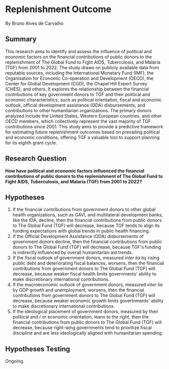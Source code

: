 # Replenishment Outcome
By Bruno Alves de Carvalho

## Summary
This research aims to identify and assess the influence of political and economic factors on the financial contributions of public donors to the replenishment of The Global Fund to Fight AIDS, Tuberculosis, and Malaria (TGF) from 2001 to 2022. The study draws on publicly available data from reputable sources, including the International Monetary Fund (IMF), the Organisation for Economic Co-operation and Development (OECD), the Center for Global Development (CGD), the Chapel Hill Expert Survey (CHES), and others. It explores the relationship between the financial contributions of key government donors to TGF and their political and economic characteristics, such as political orientation, fiscal and economic outlook, official development assistance (ODA) disbursements, and contributions to other humanitarian organizations. The primary donors analyzed include the United States, Western European countries, and other OECD members, which collectively represent the vast majority of TGF contributions since 2001. This study aims to provide a predictive framework for estimating future replenishment outcomes based on prevailing political and economic conditions, offering TGF a valuable tool to support planning for its eighth grant cycle.

## Research Question
**How have political and economic factors influenced the financial contributions of public donors to the replenishment of The Global Fund to Fight AIDS, Tuberculosis, and Malaria (TGF) from 2001 to 2022?**

## Hypotheses
1. If the financial contributions from government donors to other global health organizations, such as GAVI, and multilateral development banks, like the IDA, decline, then the financial contributions from public donors to The Global Fund (TGF) will decrease, because TGF tends to align its funding expectations with global trends in public health financing.
2. If the Official Development Assistance (ODA) disbursements of government donors decline, then the financial contributions from public donors to The Global Fund (TGF) will decrease, because TGF's funding is indirectly influenced by overall humanitarian aid trends.
3. If the fiscal outlook of government donors, measured *inter lia* by rising public debt and deteriorating fiscal balances, worsens, then the financial contributions from government donors to The Global Fund (TGF) will decrease, because weaker fiscal health limits governments' ability to make discretionary international contributions.
4. If the macroeconomic outlook of government donors, measured *inter lia* by GDP growth and unemployment, worsens, then the financial contributions from government donors to The Global Fund (TGF) will decrease, because weaker economic growth limits govertnments' ability to make discretionary international contributions.
5. If the ideological placement of government donors, measured by their political and / or economic orientation, leans to the right, then the financial contributions from public donors to The Global Fund (TGF) will decrease, because right-wing governments tend to prioritize fiscal discipline and are less ideologically aligned with humanitarian spending.

## Hypotheses Testing
Ongoing.
